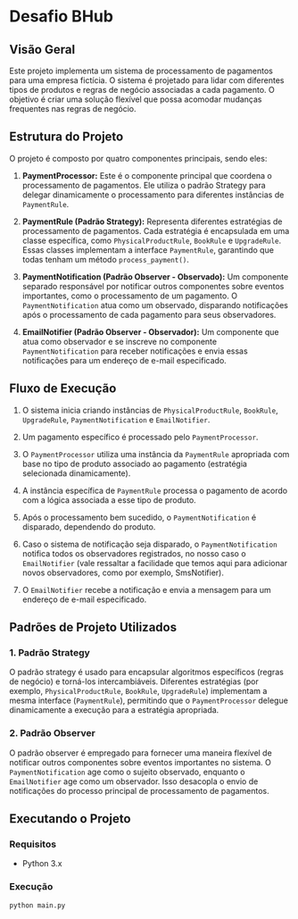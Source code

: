 # Desafio BHub

## Visão Geral

Este projeto implementa um sistema de processamento de pagamentos para uma empresa fictícia. O sistema é projetado para lidar com diferentes tipos de produtos e regras de negócio associadas a cada pagamento. O objetivo é criar uma solução flexível que possa acomodar mudanças frequentes nas regras de negócio.

## Estrutura do Projeto

O projeto é composto por quatro componentes principais, sendo eles:

1. **PaymentProcessor:** Este é o componente principal que coordena o processamento de pagamentos. Ele utiliza o padrão Strategy para delegar dinamicamente o processamento para diferentes instâncias de `PaymentRule`.

2. **PaymentRule (Padrão Strategy):** Representa diferentes estratégias de processamento de pagamentos. Cada estratégia é encapsulada em uma classe específica, como `PhysicalProductRule`, `BookRule` e `UpgradeRule`. Essas classes implementam a interface `PaymentRule`, garantindo que todas tenham um método `process_payment()`.

3. **PaymentNotification (Padrão Observer - Observado):** Um componente separado responsável por notificar outros componentes sobre eventos importantes, como o processamento de um pagamento. O `PaymentNotification` atua como um observado, disparando notificações após o processamento de cada pagamento para seus observadores.

4. **EmailNotifier (Padrão Observer - Observador):** Um componente que atua como observador e se inscreve no componente `PaymentNotification` para receber notificações e envia essas notificações para um endereço de e-mail especificado.

## Fluxo de Execução

1. O sistema inicia criando instâncias de `PhysicalProductRule`, `BookRule`, `UpgradeRule`, `PaymentNotification` e `EmailNotifier`.

2. Um pagamento específico é processado pelo `PaymentProcessor`.

3. O `PaymentProcessor` utiliza uma instância da `PaymentRule` apropriada com base no tipo de produto associado ao pagamento (estratégia selecionada dinamicamente).

4. A instância específica de `PaymentRule` processa o pagamento de acordo com a lógica associada a esse tipo de produto.

5. Após o processamento bem sucedido, o `PaymentNotification` é disparado, dependendo do produto.

6. Caso o sistema de notificação seja disparado, o `PaymentNotification` notifica todos os observadores registrados, no nosso caso o `EmailNotifier` (vale ressaltar a facilidade que temos aqui para adicionar novos observadores, como por exemplo, SmsNotifier).

7. O `EmailNotifier` recebe a notificação e envia a mensagem para um endereço de e-mail especificado.

## Padrões de Projeto Utilizados

### 1. Padrão Strategy

O padrão strategy é usado para encapsular algoritmos específicos (regras de negócio) e torná-los intercambiáveis. Diferentes estratégias (por exemplo, `PhysicalProductRule`, `BookRule`, `UpgradeRule`) implementam a mesma interface (`PaymentRule`), permitindo que o `PaymentProcessor` delegue dinamicamente a execução para a estratégia apropriada.

### 2. Padrão Observer

O padrão observer é empregado para fornecer uma maneira flexível de notificar outros componentes sobre eventos importantes no sistema. O `PaymentNotification` age como o sujeito observado, enquanto o `EmailNotifier` age como um observador. Isso desacopla o envio de notificações do processo principal de processamento de pagamentos.

## Executando o Projeto

### Requisitos
- Python 3.x

### Execução
```bash
python main.py
